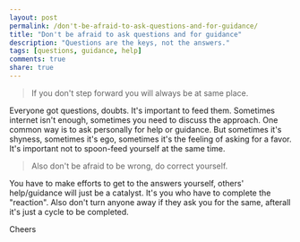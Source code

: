 ```yaml
---
layout: post
permalink: /don't-be-afraid-to-ask-questions-and-for-guidance/
title: "Don't be afraid to ask questions and for guidance"
description: "Questions are the keys, not the answers."
tags: [questions, guidance, help]
comments: true
share: true
---
```


> If you don't step forward you will always be at same place.

Everyone got questions, doubts. It's important to feed them. Sometimes internet isn't enough, sometimes you need to discuss the approach. One common way is to ask personally for help or guidance. But sometimes it's shyness, sometimes it's ego, sometimes it's the feeling of asking for a favor. It's important not to spoon-feed yourself at the same time.

> Also don't be afraid to be wrong, do correct yourself.

You have to make efforts to get to the answers yourself, others' help/guidance will just be a catalyst. It's you who have to complete the "reaction". Also don't turn anyone away if they ask you for the same, afterall it's just a cycle to be completed.

Cheers
